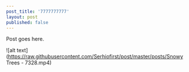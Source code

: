 ```yaml
---
post_title: '7777777777'
layout: post
published: false
---
```

Post goes here.

![alt text](https://raw.githubusercontent.com/Serhiofirst/post/master/posts/Snowy Trees - 7328.mp4)


